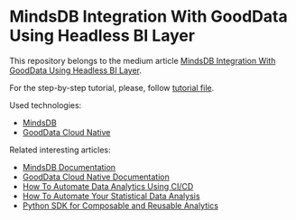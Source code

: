 # MindsDB Integration With GoodData Using Headless BI Layer

This repository belongs to the medium article [MindsDB Integration With GoodData Using Headless BI Layer]().

For the step-by-step tutorial, please, follow [tutorial file](TUTORIAL.md).

Used technologies:
* [MindsDB](https://mindsdb.com/)
* [GoodData Cloud Native](https://www.gooddata.com/)

Related interesting articles:
* [MindsDB Documentation](https://docs.mindsdb.com/)
* [GoodData Cloud Native Documentation](https://www.gooddata.com/developers/cloud-native/doc/)
* [How To Automate Data Analytics Using CI/CD](https://medium.com/gooddata-developers/how-to-automate-data-analytics-using-ci-cd-9f1475065d61)
* [How To Automate Your Statistical Data Analysis](https://medium.com/gooddata-developers/how-to-automate-your-statistical-data-analysis-852f1a463b95)
* [Python SDK for Composable and Reusable Analytics](https://medium.com/gooddata-developers/python-sdk-for-composable-and-reusable-analytics-ee7c62bdc342)